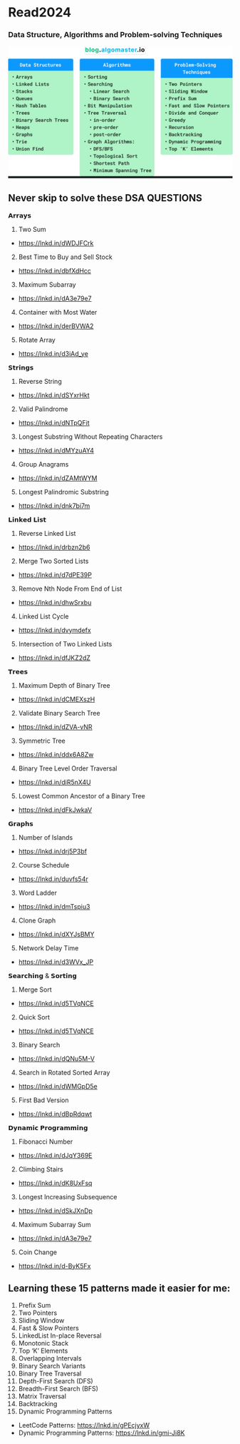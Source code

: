 # Read2024

### Data Structure, Algorithms and Problem-solving Techniques

![img.png](DSA/images/img.png)

## **Never skip to solve these DSA QUESTIONS**


𝗔𝗿𝗿𝗮𝘆𝘀
1. Two Sum
- https://lnkd.in/dWDJFCrk
2. Best Time to Buy and Sell Stock
- https://lnkd.in/dbfXdHcc
3. Maximum Subarray
- https://lnkd.in/dA3e79e7
4. Container with Most Water
- https://lnkd.in/derBVWA2
5. Rotate Array
- https://lnkd.in/d3iAd_ye

𝗦𝘁𝗿𝗶𝗻𝗴𝘀
1. Reverse String
- https://lnkd.in/dSYxrHkt
2. Valid Palindrome
- https://lnkd.in/dNTpQFit
3. Longest Substring Without Repeating Characters
- https://lnkd.in/dMYzuAY4
4. Group Anagrams
- https://lnkd.in/dZAMtWYM
5. Longest Palindromic Substring
- https://lnkd.in/dnk7bi7m

𝗟𝗶𝗻𝗸𝗲𝗱 𝗟𝗶𝘀𝘁
1. Reverse Linked List
- https://lnkd.in/drbzn2b6
2. Merge Two Sorted Lists
- https://lnkd.in/d7dPE39P
3. Remove Nth Node From End of List
- https://lnkd.in/dhwSrxbu
4. Linked List Cycle
- https://lnkd.in/dvymdefx
5. Intersection of Two Linked Lists
- https://lnkd.in/dfJKZ2dZ

𝗧𝗿𝗲𝗲𝘀
1. Maximum Depth of Binary Tree
- https://lnkd.in/dCMEXszH
2. Validate Binary Search Tree
- https://lnkd.in/dZVA-vNR
3. Symmetric Tree
- https://lnkd.in/ddx6A8Zw
4. Binary Tree Level Order Traversal
- https://lnkd.in/diR5nX4U
5. Lowest Common Ancestor of a Binary Tree
- https://lnkd.in/dFkJwkaV

𝗚𝗿𝗮𝗽𝗵𝘀
1. Number of Islands
- https://lnkd.in/drj5P3bf
2. Course Schedule
- https://lnkd.in/duvfs54r
3. Word Ladder
- https://lnkd.in/dmTspiu3
4. Clone Graph
- https://lnkd.in/dXYJsBMY
5. Network Delay Time
- https://lnkd.in/d3WVx_JP

𝗦𝗲𝗮𝗿𝗰𝗵𝗶𝗻𝗴 & 𝗦𝗼𝗿𝘁𝗶𝗻𝗴
1. Merge Sort
- https://lnkd.in/d5TVqNCE
2. Quick Sort
- https://lnkd.in/d5TVqNCE
3. Binary Search
- https://lnkd.in/dQNu5M-V
4. Search in Rotated Sorted Array
- https://lnkd.in/dWMGpD5e
5. First Bad Version
- https://lnkd.in/dBpRdqwt

𝗗𝘆𝗻𝗮𝗺𝗶𝗰 𝗣𝗿𝗼𝗴𝗿𝗮𝗺𝗺𝗶𝗻𝗴
1. Fibonacci Number
- https://lnkd.in/dJqY369E
2. Climbing Stairs
- https://lnkd.in/dK8UxFsq
3. Longest Increasing Subsequence
- https://lnkd.in/dSkJXnDp
4. Maximum Subarray Sum
- https://lnkd.in/dA3e79e7
5. Coin Change
- https://lnkd.in/d-ByK5Fx

## Learning these 15 patterns made it easier for me:

1. Prefix Sum
2. Two Pointers
3. Sliding Window
4. Fast & Slow Pointers
5. LinkedList In-place Reversal
6. Monotonic Stack
7. Top ‘K’ Elements
8. Overlapping Intervals
9. Binary Search Variants
10. Binary Tree Traversal
11. Depth-First Search (DFS)
12. Breadth-First Search (BFS)
13. Matrix Traversal
14. Backtracking
15. Dynamic Programming Patterns
- LeetCode Patterns: https://lnkd.in/gPEcjyxW
- Dynamic Programming Patterns: https://lnkd.in/gmi-Ji8K